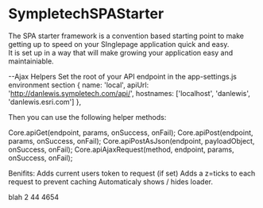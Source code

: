SympletechSPAStarter
====================

The SPA starter framework is a convention based starting point to make getting up to speed on your SInglepage application quick and easy.  
It is set up in a way that will make growing your application easy and maintainiable.



--Ajax Helpers
Set the root of your API endpoint in the app-settings.js environment section
{
    name: 'local',
    apiUrl: 'http://danlewis.sympletech.com/api/',
    hostnames: ['localhost', 'danlewis', 'danlewis.esri.com']
},

Then you can use the following helper methods:

Core.apiGet(endpoint, params, onSuccess, onFail);
Core.apiPost(endpoint, params, onSuccess, onFail);
Core.apiPostAsJson(endpoint, payloadObject, onSuccess, onFail);
Core.apiAjaxRequest(method, endpoint, params, onSuccess, onFail);

Benifits:
Adds current users token to request (if set)
Adds a z=ticks to each request to prevent caching
Automaticaly shows / hides loader.

blah 2 44 4654
